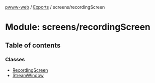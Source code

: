 [pwww-web](../README.md) / [Exports](../modules.md) / screens/recordingScreen

# Module: screens/recordingScreen

## Table of contents

### Classes

- [RecordingScreen](../classes/screens_recordingScreen.RecordingScreen.md)
- [StreamWindow](../classes/screens_recordingScreen.StreamWindow.md)
